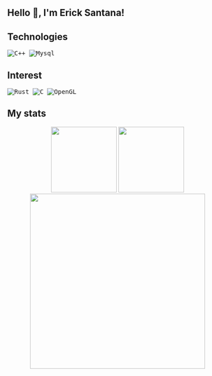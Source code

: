 ## Hello 👋, I'm Erick Santana!

## Technologies

<kbd> ![C++](https://img.shields.io/badge/c++-%2300599C.svg?style=for-the-badge&logo=c%2B%2B&logoColor=white) </kbd>
<kbd> ![Mysql](https://img.shields.io/badge/MySQL-%23007ACC?style=for-the-badge&logo=mysql&logoColor=black) </kbd>

## Interest

<kbd> ![Rust](https://img.shields.io/badge/rust-%23000000.svg?style=for-the-badge&logo=rust&logoColor=white) </kbd>
<kbd> ![C](https://img.shields.io/badge/c-%2300599C.svg?style=for-the-badge&logo=c&logoColor=white) </kbd>
<kbd> ![OpenGL](https://img.shields.io/badge/OpenGL-%23FFFFFF.svg?style=for-the-badge&logo=opengl) </kbd>

## My stats

<div align="center">
<img height="150em" src="https://github-readme-stats.vercel.app/api/top-langs/?username=classdeveloper&exclude_repo=KNN-Image-Classification&show_icons=true&hide_border=true&layout=compact&langs_count=8&theme=tokyonight"/>	
<img height="150em" src="https://github-readme-stats.vercel.app/api?username=classdeveloper&show_icons=true&hide_border=true&count_private=true&include_all_commits=true&theme=tokyonight" />
<img width="400" src="https://github-readme-streak-stats.herokuapp.com?user=classdeveloper&theme=tokyonight&hide_border=true" />
</div>
